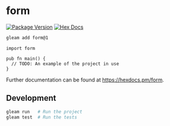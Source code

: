 # form

[![Package Version](https://img.shields.io/hexpm/v/form)](https://hex.pm/packages/form)
[![Hex Docs](https://img.shields.io/badge/hex-docs-ffaff3)](https://hexdocs.pm/form/)

```sh
gleam add form@1
```
```gleam
import form

pub fn main() {
  // TODO: An example of the project in use
}
```

Further documentation can be found at <https://hexdocs.pm/form>.

## Development

```sh
gleam run   # Run the project
gleam test  # Run the tests
```
